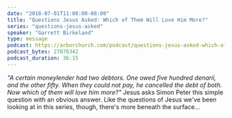 ```yaml
---
date: "2018-07-01T11:00:00-08:00"
title: "Questions Jesus Asked: Which of Them Will Love Him More?"
series: "questions-jesus-asked"
speaker: "Garrett Birkeland"
type: message
podcast: https://arborchurch.com/podcast/questions-jesus-asked-which-of-them-will-love-him-more.m4a
podcast_bytes: 27076342 
podcast_duration: 36:15
---
```


*"A certain moneylender had two debtors. One owed five hundred denarii, and the other fifty.  When they could not pay, he cancelled the debt of both. Now which of them will love him more?"* Jesus asks Simon Peter this simple question with an obvious answer. Like the questions of Jesus we've been looking at in this series, though, there's more beneath the surface...
